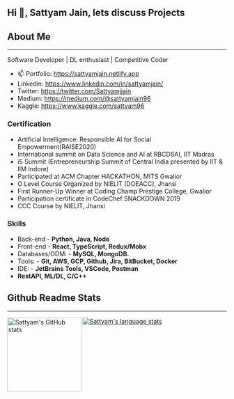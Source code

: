 ## Hi 👋, Sattyam Jain, lets discuss Projects

## About Me ##
----------------------------------------------------------------------------------------------------------------------------
Software Developer | DL enthusiast | Competitive Coder

- 📫 Portfolio: https://sattyamjain.netlify.app
- Linkedin: https://www.linkedin.com/in/sattyamjain/
- Twitter: https://twitter.com/Sattyamjjain
- Medium: https://medium.com/@sattyamjain96
- Kaggle: https://www.kaggle.com/sattyam96

### Certification ###
- Artificial Intelligence: Responsible AI for Social Empowerment(RAISE2020)
- International summit on Data Science and AI at RBCDSAI, IIT Madras
- i5 Summit (Entrepreneurship Summit of Central India presented by IIT & IIM Indore)
- Participated at ACM Chapter HACKATHON, MITS Gwalior
- O Level Course Organized by NIELIT (DOEACC), Jhansi
- First Runner-Up Winner at Coding Champ Prestige College, Gwalior
- Participation certificate in CodeChef SNACKDOWN 2019
- CCC Course by NIELIT, Jhansi

### Skills ###
- Back-end  - **Python, Java, Node**
- Front-end - **React, TypeScript, Redux/Mobx**
- Databases/ODM: - **MySQL, MongoDB.**
- Tools: - **Git, AWS, GCP, Github, Jira, BitBucket, Docker**
- IDE: - **JetBrains Tools, VSCode, Postman**
- **RestAPI, ML/DL, C/C++**

## Github Readme Stats ##
----------------------------------------------------------------------------------------------------------------------------
<a href="https://profile-summary-for-github.com/user/sattyamjjain">
  <img align="left" height="170px" src="https://github-readme-stats.vercel.app/api?username=sattyamjjain&show_icons=true&line_height=27&count_private=true&include_all_commits=true" alt="Sattyam's GitHub stats"/>
  <img src="https://github-readme-stats.vercel.app/api/top-langs/?username=sattyamjjain&hide_langs_below=5&layout=compact" alt="Sattyam's language stats"/>
</a>
